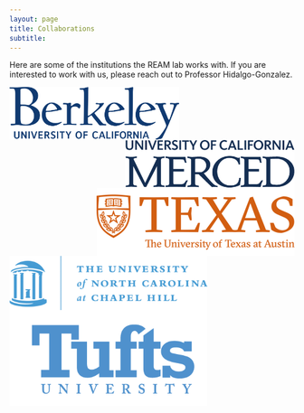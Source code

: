 ```yaml
---
layout: page
title: Collaborations
subtitle:
---
```


Here are some of the institutions the REAM lab works with. If you are interested to work with us, please reach out to Professor Hidalgo-Gonzalez.

<p>
<img style="float:left;" src="/assets/img/berkeley_logo.png" width="300" style="padding-bottom: 10px;" style="padding-right: 10px;"/>
<img style="float:right;" src="/assets/img/UCM_logo.png" width="300" style="padding-bottom: 10px;" style="padding-right: 10px;"/>
</p>

<p>
<img style="float:right;" src="/assets/img/UTAustin_logo2.png" width="350" style="padding-bottom: 10px;" style="padding-right: 10px;"/>
<img style="float:left;" src="/assets/img/UNC_logo.png" width="350" style="padding-bottom: 10px;" style="padding-right: 10px;"/>
</p>

<p>
<img style="float:left;" src="/assets/img/Tufts_logo3.png" width="350" style="padding-bottom: 10px;" style="padding-right: 10px;"/>
</p>

